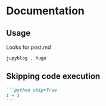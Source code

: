 # Documentation

## Usage

Looks for post.md

```
jupyblog . hugo
```

## Skipping code execution

~~~md
```python skip=True
1 + 1
```
~~~
